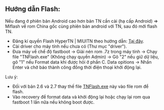 
## Hướng dẫn Flash:

Nếu đang ở phiên bản Android cao hơn bản TN cần cài (hạ cấp Android) => Miflash về rom China gốc cùng phiên bản android với TN, sau đó mới flash TN.

- Đăng kí quyền Flash HyperTN | MIUITN theo hướng dẫn: [Tại đây](https://github.com/thangnguyen2303/HyperTN/blob/main/Register/Register.md).
- Cài driver cho máy tính nếu chưa có (Thư mục "driver").
- Đưa máy về chế độ fastboot -> Giải nén rom .7z trong máy tính -> Chạy file "TNFlash.exe" (Không chạy quyền Admin) -> Gõ "2" nếu giữ dữ liệu, gõ "1" nếu Format data khi được hỏi ở phần C. Data opitions -> Nhấn Enter và chờ báo thành công đồng thời điện thoại khởi động lại.

Lưu ý: 
- Đối với bản 2.6 và 2.7 thay thế file [TNFlash.exe](https://raw.githubusercontent.com/thangnguyen2303/HyperTN/refs/heads/main/Tools/TNFlash/TNFlash.exe) này vào file rom để flash.
- Vào recovery để format data và khởi động lại hoặc chạy lại rom qua fastboot 1 lần nữa nếu không boot được.
